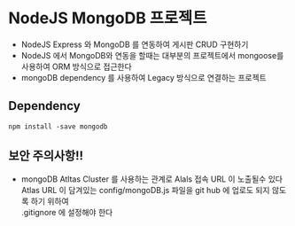 # NodeJS MongoDB 프로젝트

- NodeJS Express 와 MongoDB 를 연동하여 게시판 CRUD 구현하기
- NodeJS 에서 MongoDB와 연동을 할때는 대부분의 프로젝트에서 mongoose를 사용하여 ORM 방식으로 접근한다
- mongoDB dependency 를 사용하여 Legacy 방식으로 연결하는 프로젝트

## Dependency

`npm install -save mongodb`

## 보안 주의사항!!

- mongoDB Atltas Cluster 를 사용하는 관계로 Alals 접속 URL 이 노출될수 있다  
  Atlas URL 이 담겨있는 config/mongoDB.js 파일을 git hub 에 업로도 되지 않도록 하기 위하여  
  .gitignore 에 설정해야 한다
